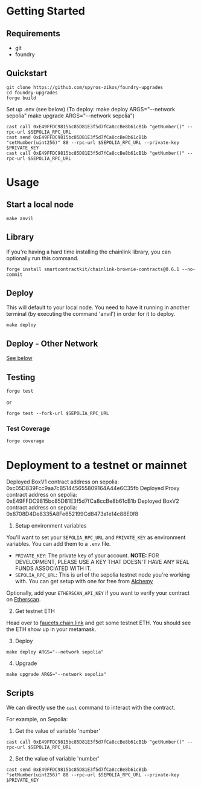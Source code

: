 # Getting Started

## Requirements

- git
- foundry

## Quickstart

```
git clone https://github.com/spyros-zikos/foundry-upgrades
cd foundry-upgrades
forge build
```
Set up .env (see below)
(To deploy:
  make deploy ARGS="--network sepolia"
  make upgrade ARGS="--network sepolia")
```
cast call 0xE49FFDC9815bc85D81E3f5d7fCa8ccBe8b61cB1b "getNumber()" --rpc-url $SEPOLIA_RPC_URL
cast send 0xE49FFDC9815bc85D81E3f5d7fCa8ccBe8b61cB1b "setNumber(uint256)" 88 --rpc-url $SEPOLIA_RPC_URL --private-key $PRIVATE_KEY
cast call 0xE49FFDC9815bc85D81E3f5d7fCa8ccBe8b61cB1b "getNumber()" --rpc-url $SEPOLIA_RPC_URL
```

# Usage

## Start a local node

```
make anvil
```

## Library

If you're having a hard time installing the chainlink library, you can optionally run this command. 

```
forge install smartcontractkit/chainlink-brownie-contracts@0.6.1 --no-commit
```

## Deploy

This will default to your local node. You need to have it running in another terminal (by executing the command 'anvil') in order for it to deploy.

```
make deploy
```

## Deploy - Other Network

[See below](#deployment-to-a-testnet-or-mainnet)

## Testing

```
forge test
```

or

```
forge test --fork-url $SEPOLIA_RPC_URL
```

### Test Coverage

```
forge coverage
```

# Deployment to a testnet or mainnet

Deployed BoxV1 contract address on sepolia: 0xc05D839Fcc9aa7cB51445655809164A44e6C35fb
Deployed Proxy contract address on sepolia: 0xE49FFDC9815bc85D81E3f5d7fCa8ccBe8b61cB1b
Deployed BoxV2 contract address on sepolia: 0x8708D4De8335A8Fe652199Cd8473a1e14c88E0f8


1. Setup environment variables

You'll want to set your `SEPOLIA_RPC_URL` and `PRIVATE_KEY` as environment variables. You can add them to a `.env` file.

- `PRIVATE_KEY`: The private key of your account.
  **NOTE:** FOR DEVELOPMENT, PLEASE USE A KEY THAT DOESN'T HAVE ANY REAL FUNDS ASSOCIATED WITH IT.
- `SEPOLIA_RPC_URL`: This is url of the sepolia testnet node you're working with. You can get setup with one for free from [Alchemy](https://alchemy.com)

Optionally, add your `ETHERSCAN_API_KEY` if you want to verify your contract on [Etherscan](https://etherscan.io/).

2. Get testnet ETH

Head over to [faucets.chain.link](https://faucets.chain.link/) and get some testnet ETH. You should see the ETH show up in your metamask.

3. Deploy

```
make deploy ARGS="--network sepolia"
```

4. Upgrade

```
make upgrade ARGS="--network sepolia"
```

## Scripts

We can directly use the `cast` command to interact with the contract.

For example, on Sepolia:

1. Get the value of variable 'number'
```
cast call 0xE49FFDC9815bc85D81E3f5d7fCa8ccBe8b61cB1b "getNumber()" --rpc-url $SEPOLIA_RPC_URL

```
2. Set the value of variable 'number'
```
cast send 0xE49FFDC9815bc85D81E3f5d7fCa8ccBe8b61cB1b "setNumber(uint256)" 88 --rpc-url $SEPOLIA_RPC_URL --private-key $PRIVATE_KEY
```
